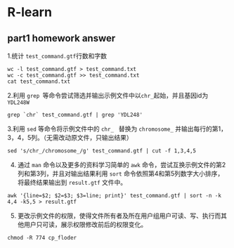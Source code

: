 # R-learn
## part1 homework answer  
1.统计 `test_command.gtf`行数和字数  
```  
wc -l test_command.gtf > test_command.txt  
wc -c test_command.gtf >> test_command.txt  
cat test_command.txt  
```
2.利用 `grep `等命令尝试筛选并输出示例文件中以` chr_ `起始，并且基因id为`YDL248W `  
```
grep `chr` test_command.gtf | grep 'YDL248'
```  
3.利用  `sed`  等命令将示例文件中的  `chr_ ` 替换为 ` chromosome_ ` 并输出每行的第1，3，4，5列。（无需改动原文件，只输出结果）  
```
sed 's/chr_/chromosome_/g' test_command.gtf | cut -f 1,3,4,5
```
4. 通过 `man` 命令以及更多的资料学习简单的 `awk` 命令，尝试互换示例文件的第2列和第3列，并且对输出结果利用 `sort` 命令依照第4和第5列数字大小排序，将最终结果输出到 `result.gtf` 文件中。
```
awk '{line=$2; $2=$3; $3=line; print}' test_command.gtf | sort -n -k 4,4 -k5,5 > result.gtf
```
5. 更改示例文件的权限，使得文件所有者及所在用户组用户可读、写、执行而其他用户只可读，展示权限修改前后的权限变化。
```
chmod -R 774 cp_floder
```

